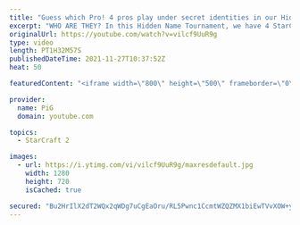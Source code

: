```yaml
---
title: "Guess which Pro! 4 pros play under secret identities in our Hidden Name Tournament - StarCraft 2"
excerpt: "WHO ARE THEY? In this Hidden Name Tournament, we have 4 StarCraft pro players competing against each other but they don't know who their opponents are. They are playing for a prize pool so there is a need to be competitive, however, if no other player can guess who they are they earn extra prize money!"
originalUrl: https://youtube.com/watch?v=vilcf9UuR9g
type: video
length: PT1H32M57S
publishedDateTime: 2021-11-27T10:37:52Z
heat: 50

featuredContent: "<iframe width=\"800\" height=\"500\" frameborder=\"0\" src=\"https://www.youtube.com/embed/vilcf9UuR9g\" allow=\"accelerometer; autoplay; encrypted-media; gyroscope; picture-in-picture\" allowfullscreen></iframe>"

provider:
  name: PiG
  domain: youtube.com

topics:
  - StarCraft 2

images:
  - url: https://i.ytimg.com/vi/vilcf9UuR9g/maxresdefault.jpg
    width: 1280
    height: 720
    isCached: true

secured: "Bu2HrIlX2dT2WQx2qWDg7uCgEaOru/RL5Pwnc1CcmtWZQZMX1biEwTVvXOW+yyXrKl7GIIuf7sSU6b1g6b/FP1TP1waw/8tYrnbJ0ob5gg6idzcB53pi1FYUx7HavEDOQCKvHufE3LtHGuu20/p09Vu5lZsMqntM1zx+qvr5VvqNPoBIjNCmjsOqYI+e/1s0D6BZzMBdh2S0QtMyGpKyxyoKnhdem2rhQvEzLeiO4w08mtMFGq44PHoZcwuOaq/h96bsdmPAS66gVNBujq+g1/REeyhqhhhDSx+09tKnIzmdhkviDKCEPtkrJrv20HYUL37gsXYzexhHUN0rx88cOpXHgoqAaV0rcILIrLaeOTmhfqOSa948UboS0LfAUYrl4cXh2ABYCb2Y5jTjMGG9zDY5fh9dq+qknIDvictM/lQ=;agz4AmdFCCVDeADEjiMEOQ=="
---
```


